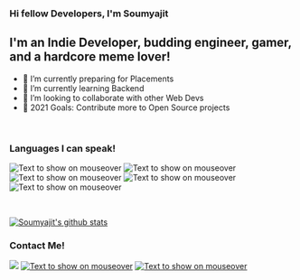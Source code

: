 ### Hi fellow Developers, I'm Soumyajit

## I'm an Indie Developer, budding engineer, gamer, and a hardcore meme lover!

- 🔭 I’m currently preparing for Placements
- 🌱 I’m currently learning Backend
- 👯 I’m looking to collaborate with other Web Devs
- 🥅 2021 Goals: Contribute more to Open Source projects

<br>




### Languages I can speak!
![](https://img.shields.io/badge/python%20-%2314354C.svg?&style=for-the-badge&logo=python&logoColor=white "Text to show on mouseover")
![](https://img.shields.io/badge/javascript%20-%23323330.svg?&style=for-the-badge&logo=javascript&logoColor=%23F7DF1E "Text to show on mouseover")
![](https://img.shields.io/badge/html5%20-%23E34F26.svg?&style=for-the-badge&logo=html5&logoColor=white "Text to show on mouseover")
![](https://img.shields.io/badge/css3%20-%231572B6.svg?&style=for-the-badge&logo=css3&logoColor=white "Text to show on mouseover")
![](https://img.shields.io/badge/node.js%20-%2343853D.svg?&style=for-the-badge&logo=node.js&logoColor=white "Text to show on mouseover")

<br>

[![Soumyajit's github stats](https://github-readme-stats.vercel.app/api?username=SoumyajitD)](https://github.com/SoumyajitD)
<br>

### Contact Me!
[![](https://img.shields.io/badge/WHATSAPP-%2325D366.svg?&style=for-the-badge&logo=whatsapp&logoColor=white)](https://wa.me/7003023457)
[![](https://img.shields.io/badge/facebook-%231877F2.svg?&style=for-the-badge&logo=facebook&logoColor=white "Text to show on mouseover")](https://www.facebook.com/soumyajitd7)
[![](https://img.shields.io/badge/gmail-%23D14836.svg?&style=for-the-badge&logo=gmail&logoColor=white "Text to show on mouseover")](https://mailto:soumyajitdawn@gmail.com)


